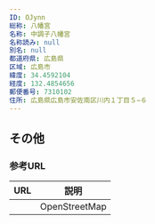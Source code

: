 ```yaml
---
ID: OJynn
総称: 八幡宮
名称: 中調子八幡宮
名称読み: null
別名: null
都道府県: 広島県
区域: 広島市
緯度: 34.4592104
経度: 132.4854656
郵便番号: 7310102
住所: 広島県広島市安佐南区川内１丁目５−６
---
```


## その他

### 参考URL

| URL | 説明          |
| --- | ------------- |
|     | OpenStreetMap |
